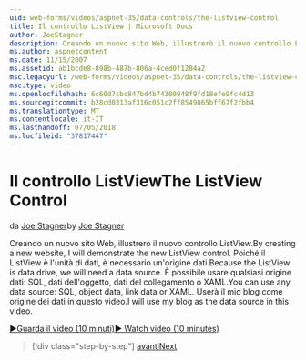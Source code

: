 ```yaml
---
uid: web-forms/videos/aspnet-35/data-controls/the-listview-control
title: Il controllo ListView | Microsoft Docs
author: JoeStagner
description: Creando un nuovo sito Web, illustrerò il nuovo controllo ListView. Poiché il ListView è l'unità di dati, è necessario un'origine dati. È possibile usare tutti i dati...
ms.author: aspnetcontent
ms.date: 11/15/2007
ms.assetid: ab1bcde8-898b-487b-806a-4ced0f1284a2
msc.legacyurl: /web-forms/videos/aspnet-35/data-controls/the-listview-control
msc.type: video
ms.openlocfilehash: 6c60d7cbc847bd4b74300948f9fd18efe9fc4d13
ms.sourcegitcommit: b28cd0313af316c051c2ff8549865bff67f2fbb4
ms.translationtype: MT
ms.contentlocale: it-IT
ms.lasthandoff: 07/05/2018
ms.locfileid: "37817447"
---
```

<a name="the-listview-control"></a><span data-ttu-id="7ed90-105">Il controllo ListView</span><span class="sxs-lookup"><span data-stu-id="7ed90-105">The ListView Control</span></span>
====================
<span data-ttu-id="7ed90-106">da [Joe Stagner](https://github.com/JoeStagner)</span><span class="sxs-lookup"><span data-stu-id="7ed90-106">by [Joe Stagner](https://github.com/JoeStagner)</span></span>

<span data-ttu-id="7ed90-107">Creando un nuovo sito Web, illustrerò il nuovo controllo ListView.</span><span class="sxs-lookup"><span data-stu-id="7ed90-107">By creating a new website, I will demonstrate the new ListView control.</span></span> <span data-ttu-id="7ed90-108">Poiché il ListView è l'unità di dati, è necessario un'origine dati.</span><span class="sxs-lookup"><span data-stu-id="7ed90-108">Because the ListView is data drive, we will need a data source.</span></span> <span data-ttu-id="7ed90-109">È possibile usare qualsiasi origine dati: SQL, dati dell'oggetto, dati del collegamento o XAML.</span><span class="sxs-lookup"><span data-stu-id="7ed90-109">You can use any data source: SQL, object data, link data or XAML.</span></span> <span data-ttu-id="7ed90-110">Userà il mio blog come origine dei dati in questo video.</span><span class="sxs-lookup"><span data-stu-id="7ed90-110">I will use my blog as the data source in this video.</span></span>

[<span data-ttu-id="7ed90-111">&#9654;Guarda il video (10 minuti)</span><span class="sxs-lookup"><span data-stu-id="7ed90-111">&#9654; Watch video (10 minutes)</span></span>](https://channel9.msdn.com/Blogs/ASP-NET-Site-Videos/the-listview-control)

> [!div class="step-by-step"]
> [<span data-ttu-id="7ed90-112">avanti</span><span class="sxs-lookup"><span data-stu-id="7ed90-112">Next</span></span>](the-datapager-control.md)
